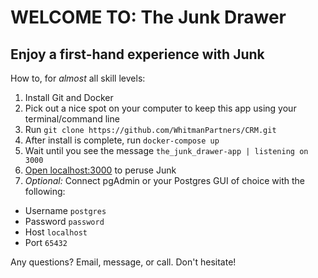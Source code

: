 # WELCOME TO: The Junk Drawer
## Enjoy a first-hand experience with Junk
How to, for _almost_ all skill levels:
1. Install Git and Docker
2. Pick out a nice spot on your computer to keep this app using your terminal/command line
3. Run `git clone https://github.com/WhitmanPartners/CRM.git`
4. After install is complete, run `docker-compose up`
5. Wait until you see the message `the_junk_drawer-app | listening on 3000`
6. [Open localhost:3000](localhost:3000) to peruse Junk
7. _Optional:_ Connect pgAdmin or your Postgres GUI of choice with the following:
  * Username `postgres`
  * Password `password`
  * Host `localhost`
  * Port `65432`

Any questions? Email, message, or call. Don't hesitate!
